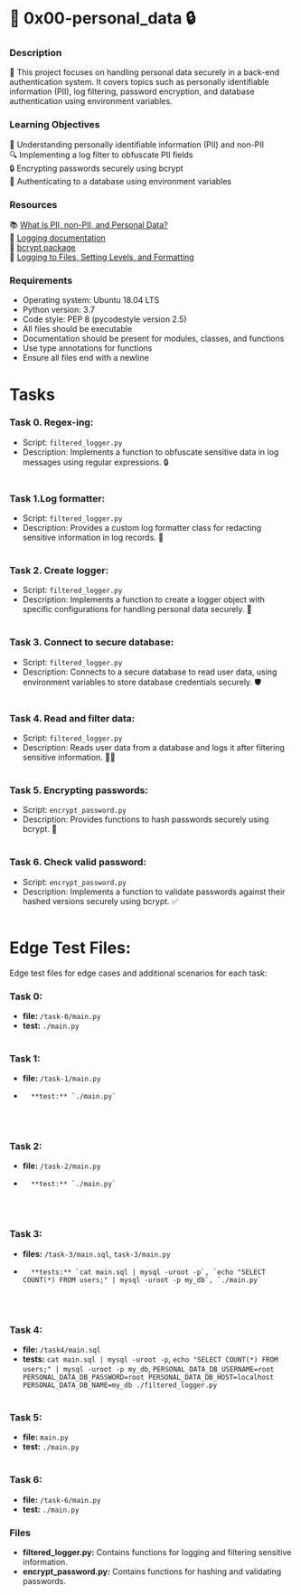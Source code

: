 # 👤 0x00-personal_data 🔒

### Description
🔐 This project focuses on handling personal data securely in a back-end authentication system. It covers topics such as personally identifiable information (PII), log filtering, password encryption, and database authentication using environment variables.

### Learning Objectives
🧠 Understanding personally identifiable information (PII) and non-PII  
🔍 Implementing a log filter to obfuscate PII fields  
🔒 Encrypting passwords securely using bcrypt  
🔑 Authenticating to a database using environment variables  

### Resources
📚 [What Is PII, non-PII, and Personal Data?](https://www.balbix.com/blog/what-is-pii-non-pii-personal-data/)  
📖 [Logging documentation](https://docs.python.org/3/library/logging.html)  
🔐 [bcrypt package](https://pypi.org/project/bcrypt/)  
📝 [Logging to Files, Setting Levels, and Formatting](https://realpython.com/python-logging/)  

### Requirements
- Operating system: Ubuntu 18.04 LTS  
- Python version: 3.7  
- Code style: PEP 8 (pycodestyle version 2.5)  
- All files should be executable  
- Documentation should be present for modules, classes, and functions  
- Use type annotations for functions  
- Ensure all files end with a newline  

# Tasks
### Task 0. Regex-ing:
   - Script: `filtered_logger.py`
   - Description: Implements a function to obfuscate sensitive data in log messages using regular expressions. 🔒
<br></br>
### Task 1.Log formatter:
   - Script: `filtered_logger.py`
   - Description: Provides a custom log formatter class for redacting sensitive information in log records. 📝
<br></br>
### Task 2. Create logger:
   - Script: `filtered_logger.py`
   - Description: Implements a function to create a logger object with specific configurations for handling personal data securely. 📜
<br></br>
### Task 3. Connect to secure database:
   - Script: `filtered_logger.py`
   - Description: Connects to a secure database to read user data, using environment variables to store database credentials securely. 🛡️
<br></br>
### Task 4. Read and filter data:
   - Script: `filtered_logger.py`
   - Description: Reads user data from a database and logs it after filtering sensitive information. 🕵️‍♂️
<br></br>
### Task 5. Encrypting passwords:
   - Script: `encrypt_password.py`
   - Description: Provides functions to hash passwords securely using bcrypt. 🔐
<br></br>
### Task 6. Check valid password:
   - Script: `encrypt_password.py`
   - Description: Implements a function to validate passwords against their hashed versions securely using bcrypt. ✅
<br></br>
# Edge Test Files:
Edge test files for edge cases and additional scenarios for each task:
### Task 0:
-	**file:** `/task-0/main.py`
-	**test:** `./main.py`
<br></br>
### Task 1:
-	**file:** `/task-1/main.py`
-       **test:** `./main.py`
<br></br>
### Task 2:
-	**file:** `/task-2/main.py`
-       **test:** `./main.py`
<br></br>
### Task 3:
-	**files:** `/task-3/main.sql`, `task-3/main.py`
-       **tests:** `cat main.sql | mysql -uroot -p`, `echo "SELECT COUNT(*) FROM users;" | mysql -uroot -p my_db`, `./main.py`
<br></br>
### Task 4:
-	**file:** `/task4/main.sql`
-	**tests:** `cat main.sql | mysql -uroot -p`, `echo "SELECT COUNT(*) FROM users;" | mysql -uroot -p my_db`, `PERSONAL_DATA_DB_USERNAME=root PERSONAL_DATA_DB_PASSWORD=root PERSONAL_DATA_DB_HOST=localhost PERSONAL_DATA_DB_NAME=my_db ./filtered_logger.py`
<br></br>
### Task 5:
-	**file:** `main.py`
-	**test:** `./main.py`
<br></br>
### Task 6:
-	**file:** `/task-6/main.py`
-	**test:** `./main.py`

### Files
- **filtered_logger.py:** Contains functions for logging and filtering sensitive information.  
- **encrypt_password.py:** Contains functions for hashing and validating passwords.

